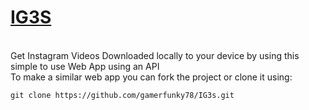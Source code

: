 <h1><u>IG3S</u></h1>
</br>
Get Instagram Videos Downloaded locally to your device by using this simple to use Web App using an API
</br>
To make a similar web app you can fork the project or clone it using:
</br>
<pre><code>git clone https://github.com/gamerfunky78/IG3s.git </code></pre>
